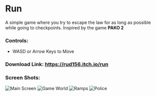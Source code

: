 # Run
A simple game where you try to escape the law for as long as possible while going to checkpoints. Inspired by the game **PAKO 2**

### Controls:
- WASD or Arrow Keys to Move

### Download Link: https://rud156.itch.io/run

### Screen Shots:
![Main Screen](./Screenshots/Shot_1.png)
![Game World](./Screenshots/Shot_2.png)
![Ramps](./Screenshots/Shot_3.png)
![Police](./Screenshots/Shot_4.png)
